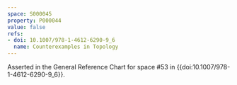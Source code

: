 ```yaml
---
space: S000045
property: P000044
value: false
refs:
- doi: 10.1007/978-1-4612-6290-9_6
  name: Counterexamples in Topology
---
```


Asserted in the General Reference Chart for space #53 in
{{doi:10.1007/978-1-4612-6290-9_6}}.
